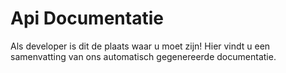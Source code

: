 # Api Documentatie
Als developer is dit de plaats waar u moet zijn! 
Hier vindt u een samenvatting van ons automatisch gegenereerde documentatie.
